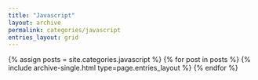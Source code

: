 ```yaml
---
title: "Javascript"
layout: archive
permalink: categories/javascript
entries_layout: grid
---
```


{% assign posts = site.categories.javascript %}
{% for post in posts %} {% include archive-single.html type=page.entries_layout %} {% endfor %}
